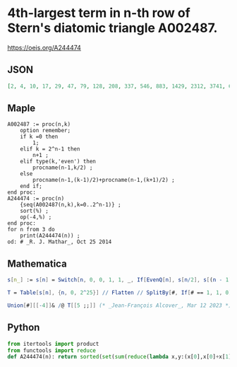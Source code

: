 # 4th\-largest term in n\-th row of Stern's diatomic triangle A002487\.
https://oeis.org/A244474
## JSON
```JSON
[2, 4, 10, 17, 29, 47, 79, 128, 208, 337, 546, 883, 1429, 2312, 3741, 6053, 9794, 15847, 25641, 41488, 67129, 108617]
```
## Maple
```Maple
A002487 := proc(n,k)
    option remember;
    if k =0 then
        1;
    elif k = 2^n-1 then
        n+1 ;
    elif type(k,'even') then
        procname(n-1,k/2) ;
    else
        procname(n-1,(k-1)/2)+procname(n-1,(k+1)/2) ;
    end if;
end proc:
A244474 := proc(n)
    {seq(A002487(n,k),k=0..2^n-1)} ;
    sort(%) ;
    op(-4,%) ;
end proc:
for n from 3 do
    print(A244474(n)) ;
od: # _R. J. Mathar_, Oct 25 2014
```
## Mathematica
```Mathematica
s[n_] := s[n] = Switch[n, 0, 0, 1, 1, _, If[EvenQ[n], s[n/2], s[(n - 1)/2] + s[(n - 1)/2 + 1]]];
```
```Mathematica
T = Table[s[n], {n, 0, 2^25}] // Flatten // SplitBy[#, If[# == 1, 1, 0]&]& // DeleteCases[#, {1}]&;
```
```Mathematica
Union[#][[-4]]& /@ T[[5 ;;]] (* _Jean-François Alcover_, Mar 12 2023 *)
```
## Python
```Python
from itertools import product
from functools import reduce
def A244474(n): return sorted(set(sum(reduce(lambda x,y:(x[0],x[0]+x[1]) if y else (x[0]+x[1],x[1]),k,(1,0))) for k in product((False,True),repeat=n)),reverse=True)[3] # _Chai Wah Wu_, Jun 20 2022
```
